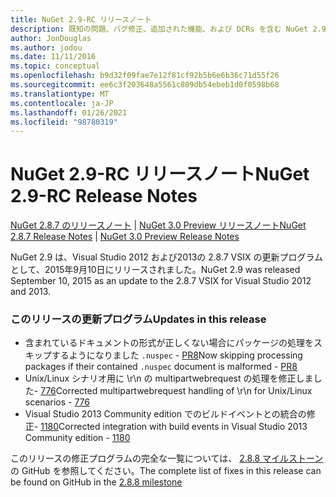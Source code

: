 ```yaml
---
title: NuGet 2.9-RC リリースノート
description: 既知の問題、バグ修正、追加された機能、および DCRs を含む NuGet 2.9 RC のリリースノート。
author: JonDouglas
ms.author: jodou
ms.date: 11/11/2016
ms.topic: conceptual
ms.openlocfilehash: b9d32f09fae7e12f81cf92b5b6e6b36c71d55f26
ms.sourcegitcommit: ee6c3f203648a5561c809db54ebeb1d0f0598b68
ms.translationtype: MT
ms.contentlocale: ja-JP
ms.lasthandoff: 01/26/2021
ms.locfileid: "98780319"
---
```

# <a name="nuget-29-rc-release-notes"></a><span data-ttu-id="f0d2e-103">NuGet 2.9-RC リリースノート</span><span class="sxs-lookup"><span data-stu-id="f0d2e-103">NuGet 2.9-RC Release Notes</span></span>

<span data-ttu-id="f0d2e-104">[NuGet 2.8.7 のリリースノート](../release-notes/nuget-2.8.7.md)  | [NuGet 3.0 Preview リリースノート](../release-notes/nuget-3.0-preview.md)</span><span class="sxs-lookup"><span data-stu-id="f0d2e-104">[NuGet 2.8.7 Release Notes](../release-notes/nuget-2.8.7.md) | [NuGet 3.0 Preview Release Notes](../release-notes/nuget-3.0-preview.md)</span></span>

<span data-ttu-id="f0d2e-105">NuGet 2.9 は、Visual Studio 2012 および2013の 2.8.7 VSIX の更新プログラムとして、2015年9月10日にリリースされました。</span><span class="sxs-lookup"><span data-stu-id="f0d2e-105">NuGet 2.9 was released September 10, 2015 as an update to the 2.8.7 VSIX for Visual Studio 2012 and 2013.</span></span>

### <a name="updates-in-this-release"></a><span data-ttu-id="f0d2e-106">このリリースの更新プログラム</span><span class="sxs-lookup"><span data-stu-id="f0d2e-106">Updates in this release</span></span>

* <span data-ttu-id="f0d2e-107">含まれているドキュメントの形式が正しくない場合にパッケージの処理をスキップするようになりました `.nuspec` - [PR8](https://github.com/NuGet/NuGet2/pull/8)</span><span class="sxs-lookup"><span data-stu-id="f0d2e-107">Now skipping processing packages if their contained `.nuspec` document is malformed - [PR8](https://github.com/NuGet/NuGet2/pull/8)</span></span>
* <span data-ttu-id="f0d2e-108">Unix/Linux シナリオ用に \r\n の multipartwebrequest の処理を修正しました- [776](https://github.com/NuGet/Home/issues/776)</span><span class="sxs-lookup"><span data-stu-id="f0d2e-108">Corrected multipartwebrequest handling of \r\n for Unix/Linux scenarios - [776](https://github.com/NuGet/Home/issues/776)</span></span>
* <span data-ttu-id="f0d2e-109">Visual Studio 2013 Community edition でのビルドイベントとの統合の修正- [1180](https://github.com/NuGet/Home/issues/1180)</span><span class="sxs-lookup"><span data-stu-id="f0d2e-109">Corrected integration with build events in Visual Studio 2013 Community edition - [1180](https://github.com/NuGet/Home/issues/1180)</span></span>


<span data-ttu-id="f0d2e-110">このリリースの修正プログラムの完全な一覧については、 [2.8.8 マイルストーン](https://github.com/NuGet/Home/issues?q=milestone%3A2.8.8+is%3Aclosed)の GitHub を参照してください。</span><span class="sxs-lookup"><span data-stu-id="f0d2e-110">The complete list of fixes in this release can be found on GitHub in the [2.8.8 milestone](https://github.com/NuGet/Home/issues?q=milestone%3A2.8.8+is%3Aclosed)</span></span>
